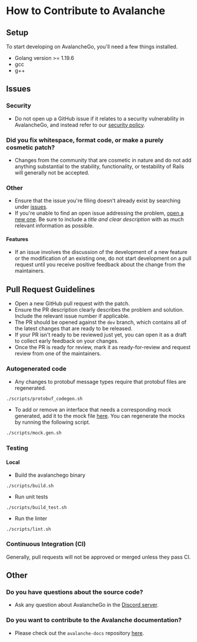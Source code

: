 # How to Contribute to Avalanche

## Setup

To start developing on AvalancheGo, you'll need a few things installed.

- Golang version >= 1.19.6
- gcc
- g++

## Issues

### Security
- Do not open up a GitHub issue if it relates to a security vulnerability in AvalancheGo, and instead refer to our [security policy](./SECURITY.md).

### Did you fix whitespace, format code, or make a purely cosmetic patch?

- Changes from the community that are cosmetic in nature and do not add anything substantial to the stability, functionality, or testability of Rails will generally not be accepted.

### Other

- Ensure that the issue you're filing doesn't already exist by searching under [issues](https://github.com/ava-labs/avalanchego/issues).
- If you're unable to find an open issue addressing the problem, [open a new one](https://github.com/ava-labs/avalanchego/issues/new/choose). Be sure to include a *title and clear description* with as much relevant information as possible.

#### Features

- If an issue involves the discussion of the development of a new feature or the modification of an existing one, do not start development on a pull request until you receive positive feedback about the change from the maintainers.

## Pull Request Guidelines

- Open a new GitHub pull request with the patch.
- Ensure the PR description clearly describes the problem and solution. Include the relevant issue number if applicable.
- The PR should be opened against the `dev` branch, which contains all of the latest changes that are ready to be released.
- If your PR isn't ready to be reviewed just yet, you can open it as a draft to collect early feedback on your changes.
- Once the PR is ready for review, mark it as ready-for-review and request review from one of the maintainers.

### Autogenerated code

- Any changes to protobuf message types require that protobuf files are regenerated.
```sh
./scripts/protobuf_codegen.sh
```
- To add or remove an interface that needs a corresponding mock generated, add it to the mock file [here](./scripts/mocks.mockgen.txt). You can regenerate the mocks by running the following script.
```sh
./scripts/mock.gen.sh
```

### Testing

#### Local

- Build the avalanchego binary
```
./scripts/build.sh
```

- Run unit tests
```
./scripts/build_test.sh
```

- Run the linter
```
./scripts/lint.sh
```

### Continuous Integration (CI)

Generally, pull requests will not be approved or merged unless they pass CI.

## Other

### Do you have questions about the source code?

- Ask any question about AvalancheGo in the [Discord server](https://discord.com/invite/RwXY7P6).

### Do you want to contribute to the Avalanche documentation?

- Please check out the `avalanche-docs` repository [here](https://github.com/ava-labs/avalanche-docs).
